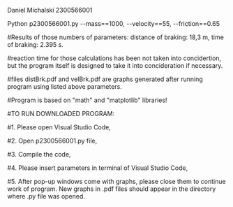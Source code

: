 Daniel Michalski
2300566001

Python p2300566001.py --mass==1000, --velocity==55, --friction==0.65


#Results of those numbers of parameters:
distance of braking: 18,3 m,
time of braking: 2.395 s.

#reaction time for those calculations has been not taken into concidertion,
but the program itself is designed to take it into concideration if necessary.

#files distBrk.pdf and velBrk.pdf are graphs generated after running
program using listed above parameters.

#Program is based on "math" and "matplotlib" libraries! 


#TO RUN DOWNLOADED PROGRAM:

#1. Please open Visual Studio Code,

#2. Open p2300566001.py file,

#3. Compile the code,

#4. Please insert parameters in terminal of Visual Studio Code,

#5. After pop-up windows come with graphs, please close them to continue work of program.
New graphs in .pdf files should appear in the directory where .py file was opened.
